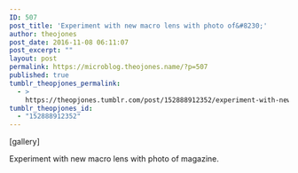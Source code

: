```yaml
---
ID: 507
post_title: 'Experiment with new macro lens with photo of&#8230;'
author: theojones
post_date: 2016-11-08 06:11:07
post_excerpt: ""
layout: post
permalink: https://microblog.theojones.name/?p=507
published: true
tumblr_theopjones_permalink:
  - >
    https://theopjones.tumblr.com/post/152888912352/experiment-with-new-macro-lens-with-photo-of
tumblr_theopjones_id:
  - "152888912352"
---
```

[gallery]
<p>Experiment with new macro lens with photo of magazine.</p>